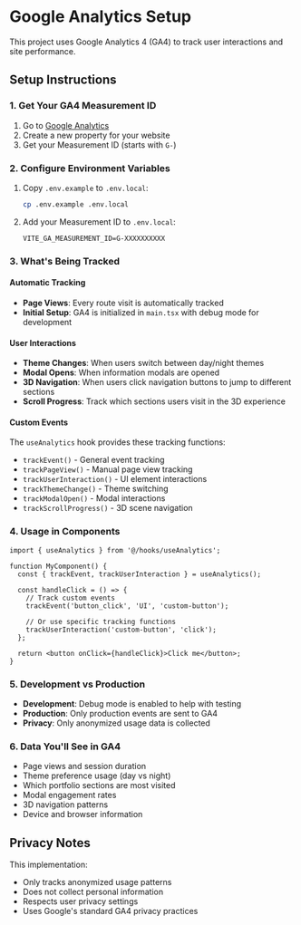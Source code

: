# Google Analytics Setup

This project uses Google Analytics 4 (GA4) to track user interactions and site performance.

## Setup Instructions

### 1. Get Your GA4 Measurement ID
1. Go to [Google Analytics](https://analytics.google.com/)
2. Create a new property for your website
3. Get your Measurement ID (starts with `G-`)

### 2. Configure Environment Variables
1. Copy `.env.example` to `.env.local`:
   ```bash
   cp .env.example .env.local
   ```
2. Add your Measurement ID to `.env.local`:
   ```
   VITE_GA_MEASUREMENT_ID=G-XXXXXXXXXX
   ```

### 3. What's Being Tracked

#### Automatic Tracking
- **Page Views**: Every route visit is automatically tracked
- **Initial Setup**: GA4 is initialized in `main.tsx` with debug mode for development

#### User Interactions
- **Theme Changes**: When users switch between day/night themes
- **Modal Opens**: When information modals are opened
- **3D Navigation**: When users click navigation buttons to jump to different sections
- **Scroll Progress**: Track which sections users visit in the 3D experience

#### Custom Events
The `useAnalytics` hook provides these tracking functions:
- `trackEvent()` - General event tracking
- `trackPageView()` - Manual page view tracking
- `trackUserInteraction()` - UI element interactions
- `trackThemeChange()` - Theme switching
- `trackModalOpen()` - Modal interactions
- `trackScrollProgress()` - 3D scene navigation

### 4. Usage in Components

```tsx
import { useAnalytics } from '@/hooks/useAnalytics';

function MyComponent() {
  const { trackEvent, trackUserInteraction } = useAnalytics();
  
  const handleClick = () => {
    // Track custom events
    trackEvent('button_click', 'UI', 'custom-button');
    
    // Or use specific tracking functions
    trackUserInteraction('custom-button', 'click');
  };

  return <button onClick={handleClick}>Click me</button>;
}
```

### 5. Development vs Production

- **Development**: Debug mode is enabled to help with testing
- **Production**: Only production events are sent to GA4
- **Privacy**: Only anonymized usage data is collected

### 6. Data You'll See in GA4

- Page views and session duration
- Theme preference usage (day vs night)
- Which portfolio sections are most visited
- Modal engagement rates
- 3D navigation patterns
- Device and browser information

## Privacy Notes

This implementation:
- Only tracks anonymized usage patterns
- Does not collect personal information
- Respects user privacy settings
- Uses Google's standard GA4 privacy practices
